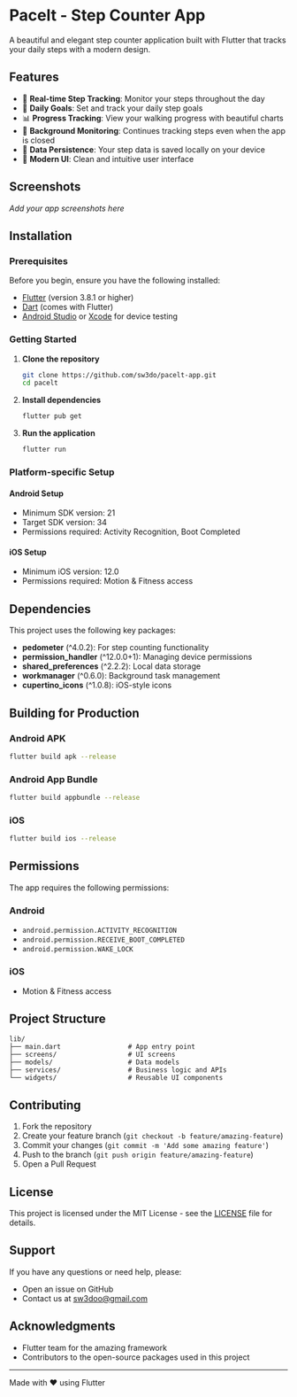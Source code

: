# Pacelt - Step Counter App

A beautiful and elegant step counter application built with Flutter that tracks your daily steps with a modern design.

## Features

- 📱 **Real-time Step Tracking**: Monitor your steps throughout the day
- 🎯 **Daily Goals**: Set and track your daily step goals
- 📊 **Progress Tracking**: View your walking progress with beautiful charts
- 🔔 **Background Monitoring**: Continues tracking steps even when the app is closed
- 💾 **Data Persistence**: Your step data is saved locally on your device
- 🎨 **Modern UI**: Clean and intuitive user interface

## Screenshots

_Add your app screenshots here_

## Installation

### Prerequisites

Before you begin, ensure you have the following installed:

- [Flutter](https://flutter.dev/docs/get-started/install) (version 3.8.1 or higher)
- [Dart](https://dart.dev/get-dart) (comes with Flutter)
- [Android Studio](https://developer.android.com/studio) or [Xcode](https://developer.apple.com/xcode/) for device testing

### Getting Started

1. **Clone the repository**
   ```bash
   git clone https://github.com/sw3do/pacelt-app.git
   cd pacelt
   ```

2. **Install dependencies**
   ```bash
   flutter pub get
   ```

3. **Run the application**
   ```bash
   flutter run
   ```

### Platform-specific Setup

#### Android Setup
- Minimum SDK version: 21
- Target SDK version: 34
- Permissions required: Activity Recognition, Boot Completed

#### iOS Setup
- Minimum iOS version: 12.0
- Permissions required: Motion & Fitness access

## Dependencies

This project uses the following key packages:

- **pedometer** (^4.0.2): For step counting functionality
- **permission_handler** (^12.0.0+1): Managing device permissions
- **shared_preferences** (^2.2.2): Local data storage
- **workmanager** (^0.6.0): Background task management
- **cupertino_icons** (^1.0.8): iOS-style icons

## Building for Production

### Android APK
```bash
flutter build apk --release
```

### Android App Bundle
```bash
flutter build appbundle --release
```

### iOS
```bash
flutter build ios --release
```

## Permissions

The app requires the following permissions:

### Android
- `android.permission.ACTIVITY_RECOGNITION`
- `android.permission.RECEIVE_BOOT_COMPLETED`
- `android.permission.WAKE_LOCK`

### iOS
- Motion & Fitness access

## Project Structure

```
lib/
├── main.dart                 # App entry point
├── screens/                  # UI screens
├── models/                   # Data models
├── services/                 # Business logic and APIs
└── widgets/                  # Reusable UI components
```

## Contributing

1. Fork the repository
2. Create your feature branch (`git checkout -b feature/amazing-feature`)
3. Commit your changes (`git commit -m 'Add some amazing feature'`)
4. Push to the branch (`git push origin feature/amazing-feature`)
5. Open a Pull Request

## License

This project is licensed under the MIT License - see the [LICENSE](LICENSE) file for details.

## Support

If you have any questions or need help, please:

- Open an issue on GitHub
- Contact us at sw3doo@gmail.com

## Acknowledgments

- Flutter team for the amazing framework
- Contributors to the open-source packages used in this project

---

Made with ❤️ using Flutter
